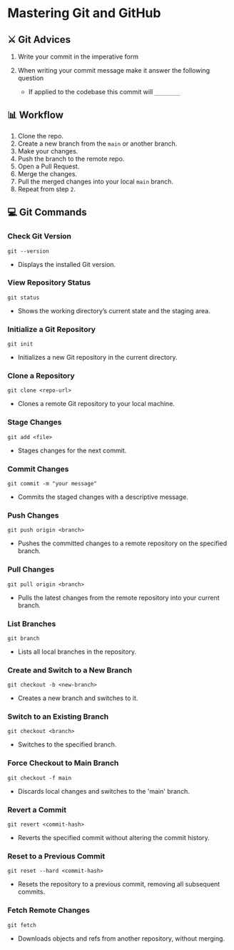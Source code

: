 # Mastering Git and GitHub

## ⚔️ Git Advices

1. Write your commit in the imperative form

2. When writing your commit message make it answer the following question
    - If applied to the codebase this commit will `________`


## 📊 Workflow

1. Clone the repo.
2. Create a new branch from the `main` or another branch.
3. Make your changes.
4. Push the branch to the remote repo.
5. Open a Pull Request.
6. Merge the changes.
7. Pull the merged changes into your local `main` branch.
8. Repeat from step `2`.

## 💻 Git Commands

### Check Git Version
```
git --version
```
- Displays the installed Git version.

### View Repository Status
```
git status
```
- Shows the working directory’s current state and the staging area.

### Initialize a Git Repository
```
git init
```
- Initializes a new Git repository in the current directory.

### Clone a Repository
```
git clone <repo-url>
```
- Clones a remote Git repository to your local machine.

### Stage Changes
```
git add <file>
```
- Stages changes for the next commit.

### Commit Changes
```
git commit -m "your message"
```
- Commits the staged changes with a descriptive message.

### Push Changes
```
git push origin <branch>
```
- Pushes the committed changes to a remote repository on the specified branch.

### Pull Changes
```
git pull origin <branch>
```
- Pulls the latest changes from the remote repository into your current branch.

### List Branches
```
git branch
```
- Lists all local branches in the repository.

### Create and Switch to a New Branch
```
git checkout -b <new-branch>
```
- Creates a new branch and switches to it.

### Switch to an Existing Branch
```
git checkout <branch>
```
- Switches to the specified branch.

### Force Checkout to Main Branch
```
git checkout -f main
```
- Discards local changes and switches to the 'main' branch.

### Revert a Commit
```
git revert <commit-hash>
```
- Reverts the specified commit without altering the commit history.

### Reset to a Previous Commit
```
git reset --hard <commit-hash>
```
- Resets the repository to a previous commit, removing all subsequent commits.

### Fetch Remote Changes
```
git fetch
```
- Downloads objects and refs from another repository, without merging.





